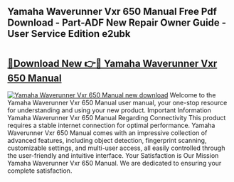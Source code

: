 ## Yamaha Waverunner Vxr 650 Manual Free Pdf Download - Part-ADF New Repair Owner Guide - User Service Edition e2ubk

# <h2><a href="http://bc57959.oget.top/?id=Yamaha+Waverunner+Vxr+650+Manual">🔗Download New 👉🔴 Yamaha Waverunner Vxr 650 Manual</a></h2>

[![Yamaha Waverunner Vxr 650 Manual new download](https://i.imgur.com/5g1atiW.png)](http://bc57959.oget.top/?id=Yamaha+Waverunner+Vxr+650+Manual)
Welcome to the Yamaha Waverunner Vxr 650 Manual user manual, your one-stop resource for understanding and using your new product. Important Information Yamaha Waverunner Vxr 650 Manual Regarding Connectivity This product requires a stable internet connection for optimal performance. Yamaha Waverunner Vxr 650 Manual comes with an impressive collection of advanced features, including object detection, fingerprint scanning, customizable settings, and multi-user access, all easily controlled through the user-friendly and intuitive interface. Your Satisfaction is Our Mission Yamaha Waverunner Vxr 650 Manual. We are dedicated to ensuring your complete satisfaction.
